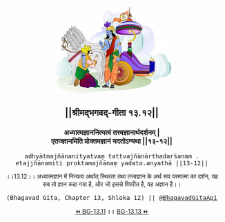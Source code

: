 <center><img src="../../asset/BG.png" alt="#API #bhagavadgitaapi #slok #nodejs #js #api #gitaapi #krishna #hinduism #vedic #ISKCON #shreemadbhagavadgita #technology"/>
<h2>||श्रीमद्‍भगवद्‍-गीता १३.१२||</h2>
<h3>अध्यात्मज्ञाननित्यत्वं तत्त्वज्ञानार्थदर्शनम् |<br/>एतज्ज्ञानमिति प्रोक्तमज्ञानं यदतोऽन्यथा ||१३-१२||</h3>
<pre>adhyātmajñānanityatvaṃ tattvajñānārthadarśanam .<br/>etajjñānamiti proktamajñānaṃ yadato.anyathā ||13-12||</pre>
<p>।।13.12।। अध्यात्मज्ञान में नित्यत्व अर्थात् स्थिरता तथा तत्त्वज्ञान के अर्थ रूप परमात्मा का दर्शन, यह सब तो ज्ञान कहा गया है, और जो इससे विपरीत है, वह अज्ञान है।।</p>
<pre>(Bhagavad Gita, Chapter 13, Shloka 12) || <a href="https://twitter.com/bhagavadgitaapi">@BhagavadGitaApi</a></pre><a href="../../13/11">⏪  BG-13.11</a><b>        ।।        </b><a href="../../13/13">BG-13.13  ⏩</a></center></center>